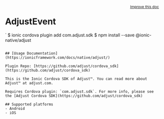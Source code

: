 <a style="float:right;font-size:12px;" href="http://github.com/ionic-team/ionic-native/edit/master/src/@ionic-native/plugins/adjust/index.ts#L1">
  Improve this doc
</a>

# AdjustEvent
`
$ ionic cordova plugin add com.adjust.sdk
$ npm install --save @ionic-native/adjust
```

## [Usage Documentation](https://ionicframework.com/docs/native/adjust/)

Plugin Repo: [https://github.com/adjust/cordova_sdk](https://github.com/adjust/cordova_sdk)

This is the Ionic Cordova SDK of Adjust™. You can read more about Adjust™ at adjust.com.

Requires Cordova plugin: `com.adjust.sdk`. For more info, please see the [Adjust Cordova SDK](https://github.com/adjust/cordova_sdk)

## Supported platforms
- Android
- iOS



